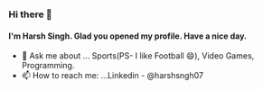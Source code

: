 ### Hi there 👋

#### I'm Harsh Singh. Glad you opened my profile. Have a nice day.
- 💬 Ask me about ... Sports(PS- I like Football 😄), Video Games, Programming.
- 📫 How to reach me: ...Linkedin - @harshsngh07
<!--
**Harshsngh07/Harshsngh07** is a ✨ _special_ ✨ repository because its `README.md` (this file) appears on your GitHub profile.

Here are some ideas to get you started:

- 🔭 I’m currently working on ...
- 🌱 I’m currently learning ...
- 👯 I’m looking to collaborate on ...
- 🤔 I’m looking for help with ...
- 💬 Ask me about ...
- 📫 How to reach me: ...
- 😄 Pronouns: ...
- ⚡ Fun fact: ...
-->
